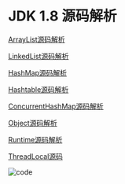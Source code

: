 # JDK 1.8 源码解析

<a href="https://blog.csdn.net/qq_27276045/article/details/88892219">ArrayList源码解析</a>

<a href="https://blog.csdn.net/qq_27276045/article/details/88894953">LinkedList源码解析</a>

<a href="https://blog.csdn.net/qq_27276045/article/details/88897025">HashMap源码解析</a>

<a href="https://blog.csdn.net/qq_27276045/article/details/88892615">Hashtable源码解析</a>

<a href="https://blog.csdn.net/qq_27276045/article/details/88896617">ConcurrentHashMap源码解析</a>

<a href="https://blog.csdn.net/qq_27276045/article/details/88894885">Object源码解析</a>

<a href="https://blog.csdn.net/qq_27276045/article/details/88891315">Runtime源码解析</a>

<a href="https://github.com/wupeixuan/JDKSourceCode1.8/blob/master/src/java/lang/ThreadLocal.java">ThreadLocal源码</a>

![code](https://github.com/wupeixuan/JDKSourceCode1.8/blob/master/doc/code.png)

